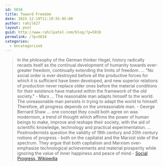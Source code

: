 ```yaml
---
id: 5816
title: Toward Freedom
date: 2015-12-19T11:19:55-05:00
author: rahil627
layout: post
guid: http://www.rahilpatel.com/blog/?p=5816
permalink: /?p=5816
categories:
  - Uncategorized
---
```



<blockquote>In the philosophy of the German thinker Hegel, history radically recasts itself as the continual development of humanity towards ever-greater freedom, continually extending the limits of freedom.
...
"No social order is ever destroyed before all the productive forces for which it is sufficient have been developed, and new superior relations of production never replace older ones before the material conditions for their existence have matured within the framework of the old society." - Marx
...
The reasonable man adapts himself to the world. The unreasonable man persists in trying to adapt the world to himself. Therefore, all progress depends on the unreasonable man. - George Bernard Shaw 
...
one concept they could both agree on was modernism, a trend of thought which affirms the power of human beings to make, improve and reshape their society, with the aid of scientific knowledge, technology and practical experimentation.
...
Postmodernists question the validity of 19th century and 20th century notions of progress - both on the capitalist and the Marxist side of the spectrum. They argue that both capitalism and Marxism over-emphasize technological achievements and material prosperity while ignoring the value of inner happiness and peace of mind.- <a href="https://en.wikipedia.org/wiki/Social_progress">Social Progress, Wikipedia</a></blockquote>